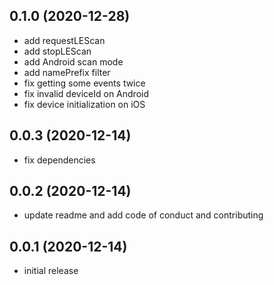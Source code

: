 ## 0.1.0 (2020-12-28)

- add requestLEScan
- add stopLEScan
- add Android scan mode
- add namePrefix filter
- fix getting some events twice
- fix invalid deviceId on Android
- fix device initialization on iOS

## 0.0.3 (2020-12-14)

- fix dependencies

## 0.0.2 (2020-12-14)

- update readme and add code of conduct and contributing

## 0.0.1 (2020-12-14)

- initial release
